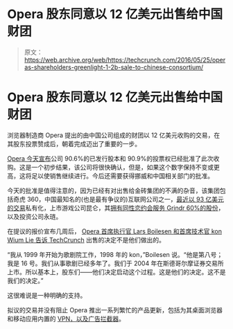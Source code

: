 # Opera 股东同意以 12 亿美元出售给中国财团

> 原文：<https://web.archive.org/web/https://techcrunch.com/2016/05/25/operas-shareholders-greenlight-1-2b-sale-to-chinese-consortium/>

# Opera 股东同意以 12 亿美元出售给中国财团

浏览器制造商 Opera 提出的由中国公司组成的财团以 12 亿美元收购的交易，在其股东投票赞成后，朝着完成迈出了重要的一步。

[Opera 今天宣布](https://web.archive.org/web/20230315095403/http://www.newsweb.no/newsweb/search.do?messageId=402706)公司 90.6%的已发行股本和 90.9%的投票权已经批准了此次收购。这是一个初步结果，该公司将很快确认，但是，如果这个数字保持不变或更高，这将足以使销售继续进行。今后还需要获得挪威和中国相关部门的批准。

今天的批准是值得注意的，因为已经有对出售给金砖集团的不满的杂音，该集团包括奇虎 360，中国最知名的(也是最有争议的)互联网公司之一，[最近以 93 亿美元的交易](https://web.archive.org/web/20230315095403/https://techcrunch.com/2015/12/21/qihoo-private/)私有化，上市游戏公司昆仑，其[拥有同性恋约会服务 Grindr 60%的股份](https://web.archive.org/web/20230315095403/https://techcrunch.com/2016/01/11/chinese-gaming-firm-buys-60-of-gay-dating-app-grindr-for-93m/)，以及投资公司永琏。

在提议的报价宣布几周后， [Opera 首席执行官 Lars Boilesen 和首席技术官 kon Wium Lie 告诉 TechCrunch](https://web.archive.org/web/20230315095403/https://techcrunch.com/2016/02/25/opera-ceo-sale-to-chinese-consortium-wasnt-our-decision/) 出售的决定不是他们做出的。

“我从 1999 年开始为歌剧院工作，1998 年的 kon，”Boilesen 说。“他是第八号；我是 16 号。我们从事歌剧已经多年了。我们于 2004 年在斯德哥尔摩证券交易所上市。所以基本上，股东们——他们决定启动这个过程。这是他们的决定。这不是我们的决定。”

这很难说是一种明确的支持。

拟议的交易并没有阻止 Opera 推出一系列繁忙的产品更新，包括为其桌面浏览器和移动应用内置的 [VPN，以及](https://web.archive.org/web/20230315095403/https://techcrunch.com/2016/04/20/opera-brings-built-in-vpn-service-to-its-browser/)[广告拦截器](https://web.archive.org/web/20230315095403/https://techcrunch.com/2016/03/10/opera-adds-a-built-in-ad-blocker-to-its-desktop-browser/)。